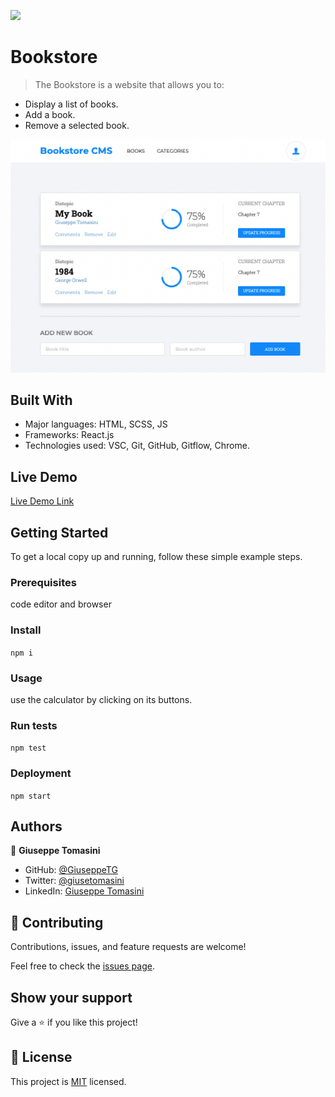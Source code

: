 ![](https://img.shields.io/badge/Microverse-blueviolet)

# Bookstore

> The Bookstore is a website that allows you to:

- Display a list of books.
- Add a book.
- Remove a selected book.

![App screenshot](./src/images/screenshot.png)

## Built With

- Major languages: HTML, SCSS, JS
- Frameworks: React.js
- Technologies used: VSC, Git, GitHub, Gitflow, Chrome.

## Live Demo

[Live Demo Link]([https://livedemo.com](https://62d049c528f3e02294bc7bd4--jade-sprinkles-8acc06.netlify.app/))


## Getting Started

To get a local copy up and running, follow these simple example steps.

### Prerequisites
code editor and browser

### Install
`npm i`

### Usage
use the calculator by clicking on its buttons.

### Run tests
`npm test`

### Deployment
`npm start`


## Authors

👤 **Giuseppe Tomasini**

- GitHub: [@GiuseppeTG](https://github.com/GiuseppeTG)
- Twitter: [@giusetomasini](https://twitter.com/giusetomasini)
- LinkedIn: [Giuseppe Tomasini](https://www.linkedin.com/in/giuseppe-tomasini-67ba101a8/)


## 🤝 Contributing

Contributions, issues, and feature requests are welcome!

Feel free to check the [issues page](../../issues/).

## Show your support

Give a ⭐️ if you like this project!

## 📝 License

This project is [MIT](./MIT.md) licensed.
